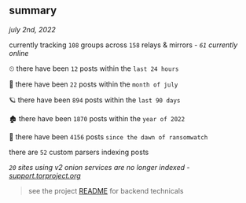 
## summary
_july 2nd, 2022_

currently tracking `108` groups across `158` relays & mirrors - _`61` currently online_

⏲ there have been `12` posts within the `last 24 hours`

🦈 there have been `22` posts within the `month of july`

🪐 there have been `894` posts within the `last 90 days`

🏚 there have been `1870` posts within the `year of 2022`

🦕 there have been `4156` posts `since the dawn of ransomwatch`

there are `52` custom parsers indexing posts

_`20` sites using v2 onion services are no longer indexed - [support.torproject.org](https://support.torproject.org/onionservices/v2-deprecation/)_

> see the project [README](https://github.com/joshhighet/ransomwatch#ransomwatch--) for backend technicals

